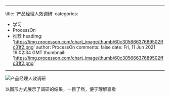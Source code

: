 
---
title: '产品经理人效调研'
categories: 
 - 学习
 - ProcessOn
 - 推荐
headimg: 'https://img.processon.com/chart_image/thumb/60c30566637689502ffc31f2.png'
author: ProcessOn
comments: false
date: Fri, 11 Jun 2021 19:02:34 GMT
thumbnail: 'https://img.processon.com/chart_image/thumb/60c30566637689502ffc31f2.png'
---

<div>   
<img class="thumb" alt="产品经理人效调研" src="https://img.processon.com/chart_image/thumb/60c30566637689502ffc31f2.png" referrerpolicy="no-referrer">
<p>以图形方式展示了调研的结果，一目了然，便于理解查看</p>  
</div>
            